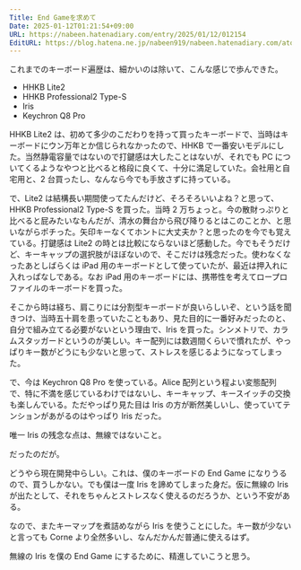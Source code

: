 ```yaml
---
Title: End Gameを求めて
Date: 2025-01-12T01:21:54+09:00
URL: https://nabeen.hatenadiary.com/entry/2025/01/12/012154
EditURL: https://blog.hatena.ne.jp/nabeen919/nabeen.hatenadiary.com/atom/entry/6802418398316419785
---
```


これまでのキーボード遍歴は、細かいのは除いて、こんな感じで歩んできた。

- HHKB Lite2
- HHKB Professional2 Type-S
- Iris
- Keychron Q8 Pro

HHKB Lite2 は、初めて多少のこだわりを持って買ったキーボードで、当時はキーボードにウン万年とか信じられなかったので、HHKB で一番安いモデルにした。当然静電容量ではないので打鍵感は大したことはないが、それでも PC についてくるようなやつと比べると格段に良くて、十分に満足していた。会社用と自宅用と、2 台買ったし、なんなら今でも手放さずに持っている。

で、Lite2 は結構長い期間使ってたんだけど、そろそろいいよね？と思って、HHKB Professional2 Type-S を買った。当時 2 万ちょっと。今の散財っぷりと比べると屁みたいなもんだが、清水の舞台から飛び降りるとはこのことか、と思いながらポチった。矢印キーなくてホントに大丈夫か？と思ったのを今でも覚えている。打鍵感は Lite2 の時とは比較にならないほど感動した。今でもそうだけど、キーキャップの選択肢がほぼないので、そこだけは残念だった。使わなくなったあとしばらくは iPad 用のキーボードとして使っていたが、最近は押入れに入れっぱなしである。なお iPad 用のキーボードには、携帯性を考えてロープロファイルのキーボードを買った。

そこから時は経ち、肩こりには分割型キーボードが良いらしいぞ、という話を聞きつけ、当時五十肩を患っていたこともあり、見た目的に一番好みだったのと、自分で組み立てる必要がないという理由で、Iris を買った。シンメトリで、カラムスタッガードというのが美しい。キー配列には数週間くらいで慣れたが、やっぱりキー数がどうにも少ないと思って、ストレスを感じるようになってしまった。

で、今は Keychron Q8 Pro を使っている。Alice 配列という程よい変態配列で、特に不満を感じているわけではないし、キーキャップ、キースイッチの交換も楽しんでいる。ただやっぱり見た目は Iris の方が断然美しいし、使っていてテンションがあがるのはやっぱり Iris だった。

唯一 Iris の残念な点は、無線ではないこと。

だったのだが。

どうやら現在開発中らしい。これは、僕のキーボードの End Game になりうるので、買うしかない。でも僕は一度 Iris を諦めてしまった身だ。仮に無線の Iris が出たとして、それをちゃんとストレスなく使えるのだろうか、という不安がある。

なので、またキーマップを煮詰めながら Iris を使うことにした。キー数が少ないと言っても Corne より全然多いし、なんだかんだ普通に使えるはず。

無線の Iris を僕の End Game にするために、精進していこうと思う。
